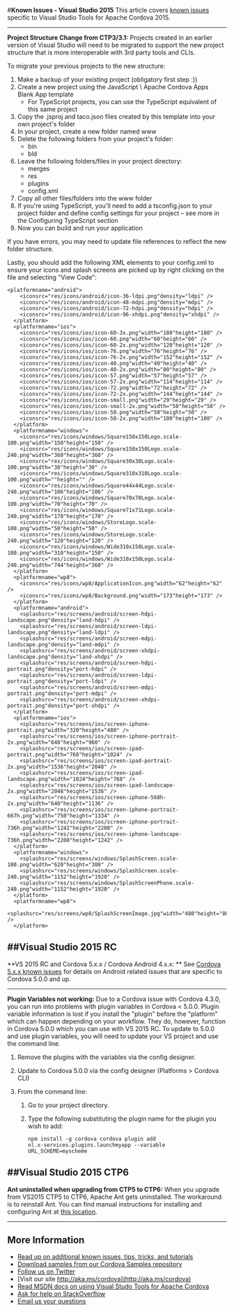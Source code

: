 #**Known Issues - Visual Studio 2015**
This article covers [known issues](../Readme.md#knownissues) specific to Visual Studio Tools for Apache Cordova 2015. 

----------
**Project Structure Change from CTP3/3.1:** Projects created in an earlier version of Visual Studio will need to be migrated to support the new project structure that is more interoperable with 3rd party tools and CLIs. 

To migrate your previous projects to the new structure:

 1. Make a backup of your existing project (obligatory first step :))
 2. Create a new project using the JavaScript \ Apache Cordova Apps \
    Blank App template
	 * For TypeScript projects, you can use the TypeScript equivalent of this same project
 3. Copy the .jsproj and taco.json files created by this template into your own project's folder
 4. In your project, create a new folder named www
 5. Delete the following folders from your project's folder:
	 * bin
	 * bld
 8. Leave the following folders/files in your project directory:
	 * merges
	 * res
	 * plugins
	 * config.xml
 13. Copy all other files/folders into the www folder
 14. If you're using TypeScript, you'll need to add a tsconfig.json to
     your project folder and define config settings for your project –
     see more in the Configuring TypeScript section
 15. Now you can build and run your application

If you have errors, you may need to update file references to reflect the new folder structure. 

Lastly, you should add the following XML elements to your config.xml to ensure your icons and splash screens are picked up by right clicking on the file and selecting "View Code":

    <platformname="android">
        <iconsrc="res/icons/android/icon-36-ldpi.png"density="ldpi" />
        <iconsrc="res/icons/android/icon-48-mdpi.png"density="mdpi" />
        <iconsrc="res/icons/android/icon-72-hdpi.png"density="hdpi" />
        <iconsrc="res/icons/android/icon-96-xhdpi.png"density="xhdpi" />
      </platform>
      <platformname="ios">
        <iconsrc="res/icons/ios/icon-60-3x.png"width="180"height="180" />
        <iconsrc="res/icons/ios/icon-60.png"width="60"height="60" />
        <iconsrc="res/icons/ios/icon-60-2x.png"width="120"height="120" />
        <iconsrc="res/icons/ios/icon-76.png"width="76"height="76" />
        <iconsrc="res/icons/ios/icon-76-2x.png"width="152"height="152" />
        <iconsrc="res/icons/ios/icon-40.png"width="40"height="40" />
        <iconsrc="res/icons/ios/icon-40-2x.png"width="80"height="80" />
        <iconsrc="res/icons/ios/icon-57.png"width="57"height="57" />
        <iconsrc="res/icons/ios/icon-57-2x.png"width="114"height="114" />
        <iconsrc="res/icons/ios/icon-72.png"width="72"height="72" />
        <iconsrc="res/icons/ios/icon-72-2x.png"width="144"height="144" />
        <iconsrc="res/icons/ios/icon-small.png"width="29"height="29" />
        <iconsrc="res/icons/ios/icon-small-2x.png"width="58"height="58" />
        <iconsrc="res/icons/ios/icon-50.png"width="50"height="50" />
        <iconsrc="res/icons/ios/icon-50-2x.png"width="100"height="100" />
      </platform>
      <platformname="windows">
        <iconsrc="res/icons/windows/Square150x150Logo.scale-100.png"width="150"height="150" />
        <iconsrc="res/icons/windows/Square150x150Logo.scale-240.png"width="360"height="360" />
        <iconsrc="res/icons/windows/Square30x30Logo.scale-100.png"width="30"height="30" />
        <iconsrc="res/icons/windows/Square310x310Logo.scale-100.png"width=""height="" />
        <iconsrc="res/icons/windows/Square44x44Logo.scale-240.png"width="106"height="106" />
        <iconsrc="res/icons/windows/Square70x70Logo.scale-100.png"width="70"height="70" />
        <iconsrc="res/icons/windows/Square71x71Logo.scale-240.png"width="170"height="170" />
        <iconsrc="res/icons/windows/StoreLogo.scale-100.png"width="50"height="50" />
        <iconsrc="res/icons/windows/StoreLogo.scale-240.png"width="120"height="120" />
        <iconsrc="res/icons/windows/Wide310x150Logo.scale-100.png"width="310"height="150" />
        <iconsrc="res/icons/windows/Wide310x150Logo.scale-240.png"width="744"height="360" />
      </platform>
      <platformname="wp8">
        <iconsrc="res/icons/wp8/ApplicationIcon.png"width="62"height="62" />
        <iconsrc="res/icons/wp8/Background.png"width="173"height="173" />
      </platform>
      <platformname="android">
        <splashsrc="res/screens/android/screen-hdpi-landscape.png"density="land-hdpi" />
        <splashsrc="res/screens/android/screen-ldpi-landscape.png"density="land-ldpi" />
        <splashsrc="res/screens/android/screen-mdpi-landscape.png"density="land-mdpi" />
        <splashsrc="res/screens/android/screen-xhdpi-landscape.png"density="land-xhdpi" />
        <splashsrc="res/screens/android/screen-hdpi-portrait.png"density="port-hdpi" />
        <splashsrc="res/screens/android/screen-ldpi-portrait.png"density="port-ldpi" />
        <splashsrc="res/screens/android/screen-mdpi-portrait.png"density="port-mdpi" />
        <splashsrc="res/screens/android/screen-xhdpi-portrait.png"density="port-xhdpi" />
      </platform>
      <platformname="ios">
        <splashsrc="res/screens/ios/screen-iphone-portrait.png"width="320"height="480" />
        <splashsrc="res/screens/ios/screen-iphone-portrait-2x.png"width="640"height="960" />
        <splashsrc="res/screens/ios/screen-ipad-portrait.png"width="768"height="1024" />
        <splashsrc="res/screens/ios/screen-ipad-portrait-2x.png"width="1536"height="2048" />
        <splashsrc="res/screens/ios/screen-ipad-landscape.png"width="1024"height="768" />
        <splashsrc="res/screens/ios/screen-ipad-landscape-2x.png"width="2048"height="1536" />
        <splashsrc="res/screens/ios/screen-iphone-568h-2x.png"width="640"height="1136" />
        <splashsrc="res/screens/ios/screen-iphone-portrait-667h.png"width="750"height="1334" />
        <splashsrc="res/screens/ios/screen-iphone-portrait-736h.png"width="1242"height="2208" />
        <splashsrc="res/screens/ios/screen-iphone-landscape-736h.png"width="2208"height="1242" />
      </platform>
      <platformname="windows">
        <splashsrc="res/screens/windows/SplashScreen.scale-100.png"width="620"height="300" />
        <splashsrc="res/screens/windows/SplashScreen.scale-240.png"width="1152"height="1920" />
        <splashsrc="res/screens/windows/SplashScreenPhone.scale-240.png"width="1152"height="1920" />
      </platform>
      <platformname="wp8">
        <splashsrc="res/screens/wp8/SplashScreenImage.jpg"width="480"height="800" />
      </platform>

##Visual Studio 2015 RC
----------
**VS 2015 RC and Cordova 5.x.x / Cordova Android 4.x.x: ** See [Cordova 5.x.x known issues](known-issues-cordova5.md) for details on Android related issues that are specific to Cordova 5.0.0 and up.

----------
**Plugin Variables not working:** Due to a Cordova issue with Cordova 4.3.0, you can run into problems with plugin variables in Cordova < 5.0.0. Plugin variable information is lost if you install the "plugin" before the "platform" which can happen depending on your workflow. They do, however, function in Cordova 5.0.0 which you can use with VS 2015 RC. To update to 5.0.0 and use plugin variables, you will need to update your VS project and use the command line.

 1. Remove the plugins with the variables via the config designer.

 2. Update to Cordova 5.0.0 via the config designer (Platforms > Cordova CLI)

 3. From the command line:
	 1. Go to your project directory.
	 2. Type the following substituting the plugin name for the plugin you
	    wish to add:
        
	    ~~~~~~~~~~~~~~
		npm install -g cordova cordova plugin add
		nl.x-services.plugins.launchmyapp --variable URL_SCHEME=myscheme
	    ~~~~~~~~~~~~~~


##Visual Studio 2015 CTP6
----------
**Ant uninstalled when upgrading from CTP5 to CTP6:** When you upgrade from VS2015 CTP5 to CTP6, Apache Ant gets uninstalled. The workaround is to reinstall Ant. You can find manual instructions for installing and configuring Ant at [this location](https://msdn.microsoft.com/en-us/library/dn757054.aspx#InstallTools).

----------
## More Information
* [Read up on additional known issues, tips, tricks, and tutorials](../Readme.md)
* [Download samples from our Cordova Samples repository](http://github.com/Microsoft/cordova-samples)
* [Follow us on Twitter](https://twitter.com/VSCordovaTools)
* [Visit our site http://aka.ms/cordova](http://aka.ms/cordova)
* [Read MSDN docs on using Visual Studo Tools for Apache Cordova](http://go.microsoft.com/fwlink/?LinkID=533794)
* [Ask for help on StackOverflow](http://stackoverflow.com/questions/tagged/visual-studio-cordova)
* [Email us your questions](mailto://multidevicehybridapp@microsoft.com)
